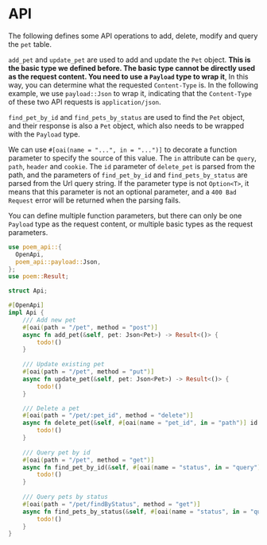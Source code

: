 # API

The following defines some API operations to add, delete, modify and query the `pet` table.

`add_pet` and `update_pet` are used to add and update the `Pet` object. **This is the basic type we defined before. 
The basic type cannot be directly used as the request content. You need to use a `Payload` type to wrap it**, In this way,
you can determine what the requested `Content-Type` is. In the following example, we use `payload::Json` to wrap it, 
indicating that the `Content-Type` of these two API requests is `application/json`.

`find_pet_by_id` and `find_pets_by_status` are used to find the `Pet` object, and their response is also a `Pet` object, 
which also needs to be wrapped with the `Payload` type.

We can use `#[oai(name = "...", in = "...")]` to decorate a function parameter to specify the source of this value. 
The `in` attribute can be `query`, ` path`, `header` and `cookie`. The `id` parameter of `delete_pet` is parsed from the 
path, and the parameters of `find_pet_by_id` and `find_pets_by_status` are parsed from the Url query string. If the 
parameter type is not `Option<T>`, it means that this parameter is not an optional parameter, and a `400 Bad Request` error 
will be returned when the parsing fails.

You can define multiple function parameters, but there can only be one `Payload` type as the request content, or multiple 
basic types as the request parameters.

```rust
use poem_api::{
  OpenApi,
  poem_api::payload::Json,
};
use poem::Result;

struct Api;

#[OpenApi]
impl Api {
    /// Add new pet
    #[oai(path = "/pet", method = "post")]
    async fn add_pet(&self, pet: Json<Pet>) -> Result<()> {
        todo!()
    }
  
    /// Update existing pet
    #[oai(path = "/pet", method = "put")]
    async fn update_pet(&self, pet: Json<Pet>) -> Result<()> {
        todo!()
    }

    /// Delete a pet
    #[oai(path = "/pet/:pet_id", method = "delete")]
    async fn delete_pet(&self, #[oai(name = "pet_id", in = "path")] id: u64) -> Result<()> {
        todo!()
    }
  
    /// Query pet by id
    #[oai(path = "/pet", method = "get")]
    async fn find_pet_by_id(&self, #[oai(name = "status", in = "query")] id: u64) -> Result<Json<Pet>> {
        todo!()
    } 
  
    /// Query pets by status
    #[oai(path = "/pet/findByStatus", method = "get")]
    async fn find_pets_by_status(&self, #[oai(name = "status", in = "query")] status: Status) -> Result<Json<Vec<Pet>>> {
        todo!()
    }
}
```
